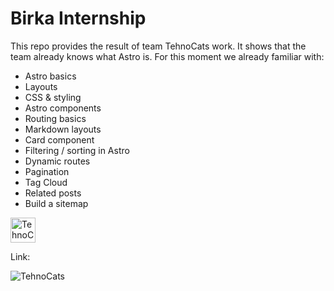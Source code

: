 # Birka Internship

This repo provides the result of team TehnoCats work. It shows that the team already knows what Astro is. For this moment we already familiar with:
- Astro basics
- Layouts
- CSS & styling
- Astro components
- Routing basics
- Markdown layouts
- Card component
- Filtering / sorting in Astro
- Dynamic routes
- Pagination
- Tag Cloud
- Related posts
- Build a sitemap

<image src="./public/favicon.svg" alt="TehnoCats prints" width="40" height="40">

Link: 

<image src="./public/images/tehnoCats.jpg" alt="TehnoCats">
